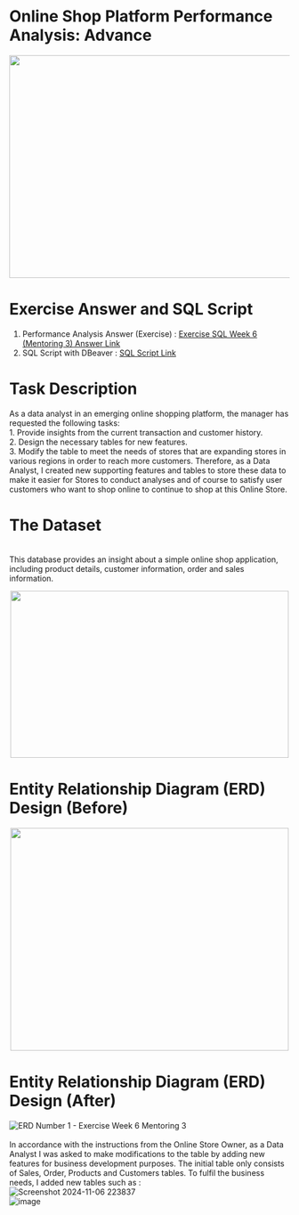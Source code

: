 # Online Shop Platform Performance Analysis: Advance
<div align="center">
  <img src="https://github.com/user-attachments/assets/ed871daa-d471-461c-b566-b57ca0e1cb1c" width="600" height="400">
</div>

# Exercise Answer and SQL Script
1. Performance Analysis Answer (Exercise) : [Exercise SQL Week 6 (Mentoring 3) Answer Link](https://github.com/oktaviorezap/PacmannAcademy-Online-Shop-Performance-Analysis-with-SQL-Advance/blob/main/Exercise%20Week%206%20-%20Oktavio%20Reza%20Putra.pdf)
2. SQL Script with DBeaver : [SQL Script Link](https://github.com/oktaviorezap/PacmannAcademy-Online-Shop-Performance-Analysis-with-SQL-Advance/blob/main/Oktavio%20Reza%20Putra_Exercise%20Week%206%20-%20Mentoring%203.sql)

# Task Description
As a data analyst in an emerging online shopping platform, the manager has requested the following tasks:
<br> 1. Provide insights from the current transaction and customer history.
<br> 2. Design the necessary tables for new features.
<br> 3. Modify the table to meet the needs of stores that are expanding stores in various regions in order to reach more customers. Therefore, as a Data Analyst, I created new supporting features and tables to store these data to make it easier for Stores to conduct analyses and of course to satisfy user customers who want to shop online to continue to shop at this Online Store.

# The Dataset
<br>This database provides an insight about a simple online shop application, including product details, customer information, order and sales information. 
<div align="center">
  <img src="https://github.com/user-attachments/assets/9c2b81c4-c0f5-45ef-8089-6faacbb59e2e" width="500" height="300">
</div>

# Entity Relationship Diagram (ERD) Design (Before)
<div align="center">
  <img src="https://github.com/user-attachments/assets/cab843bc-6bc9-4d70-99b6-c4ba8e2ff763" width="500" height="400">
</div>


# Entity Relationship Diagram (ERD) Design (After)
![ERD Number 1 - Exercise Week 6 Mentoring 3](https://github.com/user-attachments/assets/d7556e18-c411-418c-93e1-5175d94f9f32)
<br>
<br>In accordance with the instructions from the Online Store Owner, as a Data Analyst I was asked to make modifications to the table by adding new features for business development purposes. 
The initial table only consists of Sales, Order, Products and Customers tables. To fulfil the business needs, I added new tables such as :
<br>![Screenshot 2024-11-06 223837](https://github.com/user-attachments/assets/bf0e93c7-5721-4a73-bc25-5a33f5a0241e)
<br>![image](https://github.com/user-attachments/assets/a0fd628a-7832-4b4b-8fd1-f1b72d18590f)


